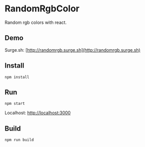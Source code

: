 # RandomRgbColor
Random rgb colors with react.

## Demo
Surge.sh: [http://randomrgb.surge.sh](http://randomrgb.surge.sh)
## Install
`npm install`

## Run
`npm start`

Localhost: [http://localhost:3000](http://localhost:3000)

## Build
`npm run build`


